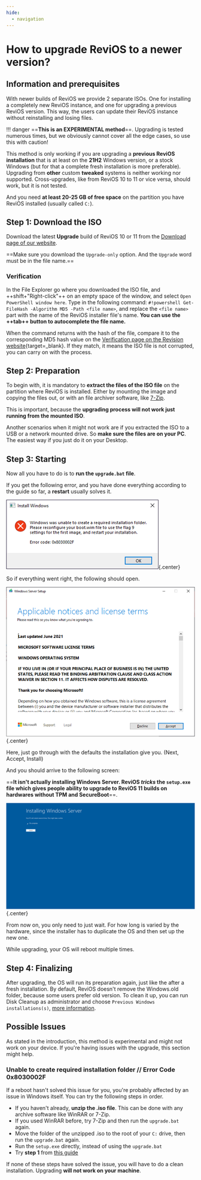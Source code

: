 ```yaml
---
hide:
  - navigation
---
```


<style>
    div.admonition p:not(.admonition-title) {
        font-size: 125%;
    }
    .center {
        display: block;
        margin-left: auto;
        margin-right: auto;
    }
</style>

# How to upgrade ReviOS to a newer version?

## Information and prerequisites

With newer builds of ReviOS we provide 2 separate ISOs. One for installing a completely new ReviOS instance, and one for upgrading a previous ReviOS version. This way, the users can update their ReviOS instance without reinstalling and losing files.

!!! danger
    ==**This is an EXPERIMENTAL method**==. Upgrading is tested numerous times, but we obviously cannot cover all the edge cases, so use this with caution!

This method is only working if you are upgrading a **previous ReviOS installation** that is at least on the **21H2** Windows version, or a stock Windows (but for that a complete fresh installation is more preferable). Upgrading from **other** custom **tweaked** systems is neither working nor supported. Cross-upgrades, like from ReviOS 10 to 11 or vice versa, should work, but it is not tested. 

And you need **at least 20-25 GB of free space** on the partition you have ReviOS installed (usually called `C:`).

## Step 1: Download the ISO

Download the latest **Upgrade** build of ReviOS 10 or 11 from the [Download page of our website](https://www.revi.cc/revios/download).

==Make sure you download the `Upgrade-only` option. And the `Upgrade` word must be in the file name.==

### Verification

In the File Explorer go where you downloaded the ISO file, and ++shift+"Right-click"++ on an empty space of the window, and select `Open PowerShell window here`. Type in the following command: `#!powershell Get-FileHash -Algorithm MD5 -Path <file name>`, and replace the `<file name>` part with the name of the ReviOS installer file's name. **You can use the ++tab++ button to autocomplete the file name.**

When the command returns with the hash of the file, compare it to the corresponding MD5 hash value on the [Verification page on the Revision website](https://www.revi.cc/revios/download/verify){target=_blank}. If they match, it means the ISO file is not corrupted, you can carry on with the process.


## Step 2: Preparation

To begin with, it is mandatory to **extract the files of the ISO file** on the partition where ReviOS is installed. Either by mounting the image and copying the files out, or with an file archiver software, like [7-Zip](https://www.7-zip.org/). 

This is important, because the **upgrading process will not work just running from the mounted ISO**. 

Another scenarios when it might not work are if you extracted the ISO to a USB or a network mounted drive. So **make sure the files are on your PC**. The easiest way if you just do it on your Desktop.


## Step 3: Starting

Now all you have to do is to **run the `upgrade.bat` file**.

If you get the following error, and you have done everything according to the guide so far, a **restart** usually solves it.

![upgrade_img1_error.png](img/upgrade/upgrade_img1_error.png){.center}

So if everything went right, the following should open.

![upgrade_img2_starting.png](img/upgrade/upgrade_img2_starting.png){.center}

Here, just go through with the defaults the installation give you. (Next, Accept, Install)

And you should arrive to the following screen:

==**It isn't actually installing **Windows Server**. ReviOS *tricks* the `setup.exe` file which gives people ability to upgrade to ReviOS 11 builds on hardwares without TPM and SecureBoot**==.

![upgrade_img3_updating.png](img/upgrade/upgrade_img3_updating.png){.center}

From now on, you only need to just wait. For how long is varied by the hardware, since the installer has to duplicate the OS and then set up the new one.

While upgrading, your OS will reboot multiple times.

## Step 4: Finalizing

After upgrading, the OS will run its preparation again, just like the after a fresh installation. By default, ReviOS doesn't remove the Windows.old folder, because some users prefer old version. To clean it up, you can run Disk Cleanup as administrator and choose `Previous Windows installations(s)`, [more information](https://www.thewindowsclub.com/remove-previous-windows-installations).

## Possible Issues

As stated in the introduction, this method is experimental and might not work on your device. If you're having issues with the upgrade, this section might help.

### Unable to create required installation folder // Error Code 0x8030002F

If a reboot hasn't solved this issue for you, you're probably affected by an issue in Windows itself. You can try the following steps in order.
- If you haven't already, **unzip the .iso file**. This can be done with any archive software like WinRAR or 7-Zip.
- If you used WinRAR before, try 7-Zip and then run the `upgrade.bat` again.
- Move the folder of the unzipped .iso to the root of your `C:` drive, then run the `upgrade.bat` again.
- Run the `setup.exe` directly, instead of using the `upgrade.bat`
- Try **step 1** from [this guide](https://windowsreport.com/unable-create-required-installation-folder/#1)

If none of these steps have solved the issue, you will have to do a clean installation. Upgrading **will not work on your machine**.
